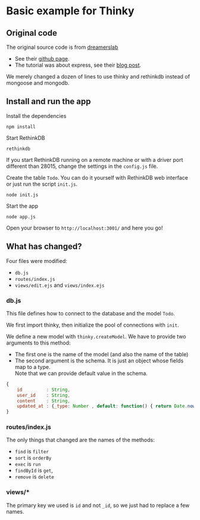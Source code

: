 # Basic example for Thinky

## Original code

The original source code is from [dreamerslab](http://dreamerslab.com)
- See their [github page](https://github.com/dreamerslab.com).
- The tutorial was about express, see their [blog post](http://dreamerslab.com/blog/en/write-a-todo-list-with-express-and-mongodb/).

We merely changed a dozen of lines to use thinky and rethinkdb instead of mongoose and mongodb.


## Install and run the app

Install the dependencies

```
npm install
```


Start RethinkDB
```
rethinkdb
```

If you start RethinkDB running on a remote machine or with a driver port different than 28015, change the
settings in the `config.js` file.

Create the table `Todo`. You can do it yourself with RethinkDB web interface or just run the script
`init.js`.

```
node init.js
```


Start the app

```
node app.js
```

Open your browser to `http://localhost:3001/` and here you go!


## What has changed?
Four files were modified:
- `db.js`
- `routes/index.js`
- `views/edit.ejs` and `views/index.ejs`

### db.js
This file defines how to connect to the database and the model `Todo`.

We first import thinky, then initialize the pool of connections with `init`.

We define a new model with `thinky.createModel`. 
We have to provide two arguments to this method:

- The first one is the name of the model (and also the name of the table)
- The second argument is the schema. It is just an object whose fields
map to a type.  
Note that we can provide default value in the schema.

```javascript
{
    id         : String,
    user_id    : String,
    content    : String,
    updated_at : {_type: Number , default: function() { return Date.now() } }
}
```

### routes/index.js
The only things that changed are the names of the methods:

- `find` is `filter`
- `sort` is `orderBy`
- `exec` is `run`
- `findById` is `get`, 
- `remove` is `delete`

### views/*

The primary key we used is `id` and not `_id`, so we just had to replace a few names.
